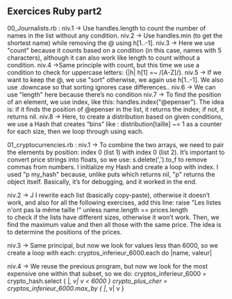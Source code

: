 ## Exercices Ruby part2
00_Journalists.rb : 
niv.1 -> Use handles.length to count the number of names in the list without any condition.
niv.2 -> Use handles.min (to get the shortest name) while removing the @ using h[1..-1].
niv.3 -> Here we use "count" because it counts based on a condition (in this case, names with 5 characters), although it can also work like length to count without a condition.
niv.4 ->Same principle with count, but this time we use a condition to check for uppercase letters: {|h| h[1] =~ /[A-Z]/}.
niv.5 -> If we want to keep the @, we use "sort" otherwise, we again use h[1..-1]. We also use .downcase so that sorting ignores case differences..
niv.6 -> We can use "length" here because there’s no condition 
niv.7 -> To find the position of an element, we use index, like this: handles.index("@epenser"). The idea is: if it finds the position of @epenser in the list, it returns the index; if not, it returns nil.
niv.8 -> Here, to create a distribution based on given conditions, we use a Hash that creates “bins” like : distribution[taille] ~= 1 as a counter for each size, then we loop through using each.



01_cryptocurrencies.rb : 
niv.1 -> To combine the two arrays, we need to pair the elements by position: index 0 (list 1) with index 0 (list 2).
It’s important to convert price strings into floats, so we use: s.delete(',').to_f to remove commas from numbers. I initialize my Hash and create a loop with index.
I used "p my_hash" because, unlike puts which returns nil, "p" returns the object itself. Basically, it’s for debugging, and it worked in the end.


niv.2 -> J I rewrite each list (basically copy-paste), otherwise it doesn’t work, and also for all the following exercises, add this line:  raise    "Les listes n'ont pas la même taille !" unless name.length == prices.length     
to check if the lists have different sizes, otherwise it won’t work.
Then, we find the maximum value and then all those with the same price. The idea is to determine the positions of the prices.

niv.3 -> Same principal, but now we look for values less than 6000, so we create a loop with each: cryptos_inferieur_6000.each do |name, valeur|

niv.4 -> We reuse the previous program, but now we look for the most expensive one within that subset, so we do:
cryptos_inferieur_6000 = crypto_hash.select { |_, v| v < 6000 }
crypto_plus_cher = cryptos_inferieur_6000.max_by { |_, v| v }


